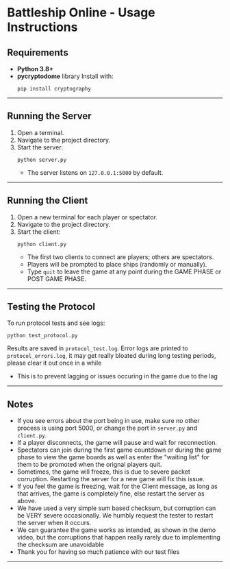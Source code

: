# Battleship Online - Usage Instructions

## Requirements

- **Python 3.8+**
- **pycryptodome** library
  Install with:
  ```
  pip install cryptography
  ```

---

## Running the Server

1. Open a terminal.
2. Navigate to the project directory.
3. Start the server:
   ```
   python server.py
   ```
   - The server listens on `127.0.0.1:5000` by default.

---

## Running the Client

1. Open a new terminal for each player or spectator.
2. Navigate to the project directory.
3. Start the client:
   ```
   python client.py
   ```
   - The first two clients to connect are players; others are spectators.
   - Players will be prompted to place ships (randomly or manually).
   - Type `quit` to leave the game at any point during the GAME PHASE or POST GAME PHASE.

---

## Testing the Protocol

To run protocol tests and see logs:
```
python test_protocol.py
```
Results are saved in `protocol_test.log`.
Error logs are printed to `protocol_errors.log`, it may get really bloated during long testing periods, please clear it out once in a while
- This is to prevent lagging or issues occuring in the game due to the lag
---

## Notes

- If you see errors about the port being in use, make sure no other process is using port 5000, or change the port in `server.py` and `client.py`.
- If a player disconnects, the game will pause and wait for reconnection.
- Spectators can join during the first game countdown or during the game phase to view the game boards as well as enter the "waiting list" for them to be promoted when the orignal players quit.
- Sometimes, the game will freeze, this is due to severe packet corruption. Restarting the server for a new game will fix this issue.
- If you feel the game is freezing, wait for the Client message, as long as that arrives, the game is completely fine, else restart the server as above.
- We have used a very simple sum based checksum, but corruption can be VERY severe occasionally. We humbly request the tester to restart the server when it occurs.
- We can guarantee the game works as intended, as shown in the demo video, but the corruptions that happen really rarely due to implementing the checksum are unavoidable
- Thank you for having so much patience with our test files
---